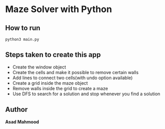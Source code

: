 # Maze Solver with Python

## How to run

`python3 main.py`

## Steps taken to create this app

- Create the window object
- Create the cells and make it possible to remove certain walls
- Add lines to connect two cells(with undo option available)
- Create a grid inside the maze object
- Remove walls inside the grid to create a maze
- Use DFS to search for a solution and stop whenever you find a solution

## Author

**Asad Mahmood**
